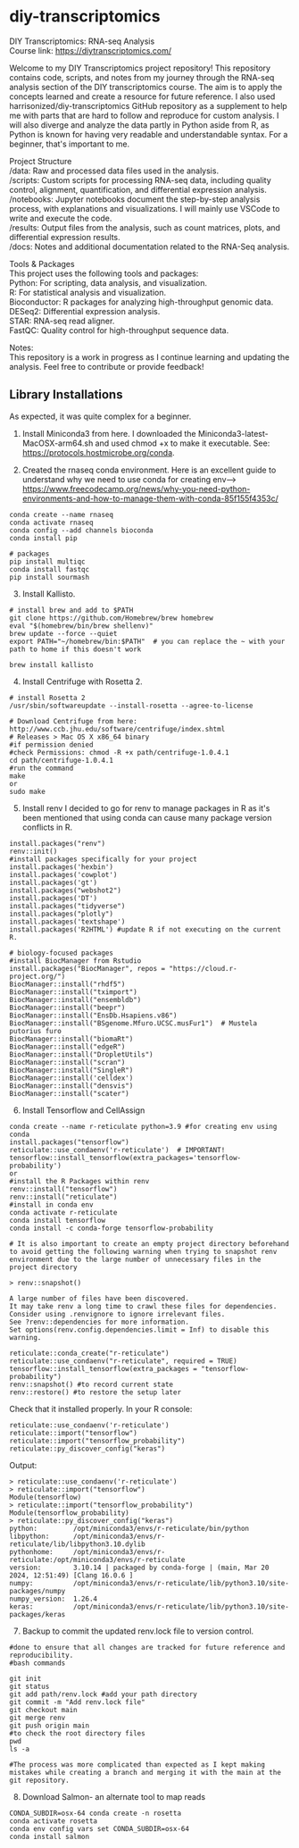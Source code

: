 # diy-transcriptomics
DIY Transcriptomics: RNA-seq Analysis  
Course link: https://diytranscriptomics.com/  


Welcome to my DIY Transcriptomics project repository! This repository contains code, scripts, and notes from my journey through the RNA-seq analysis section of the DIY transcriptomics course. The aim is to apply the concepts learned and create a resource for future reference. I also used harrisonized/diy-transcriptomics GitHub repository as a supplement to help me with parts that are hard to follow and reproduce for custom analysis. 
I will also diverge and analyze the data partly in Python aside from R, as Python is known for having very readable and understandable syntax. For a beginner, that's important to me.      


Project Structure  
/data: Raw and processed data files used in the analysis.  
/scripts: Custom scripts for processing RNA-seq data, including quality control, alignment, quantification, and differential expression analysis.  
/notebooks: Jupyter notebooks document the step-by-step analysis process, with explanations and visualizations. I will mainly use VSCode to write and execute the code.     
/results: Output files from the analysis, such as count matrices, plots, and differential expression results.  
/docs: Notes and additional documentation related to the RNA-Seq analysis.  

Tools & Packages  
This project uses the following tools and packages:  
Python: For scripting, data analysis, and visualization.  
R: For statistical analysis and visualization.  
Bioconductor: R packages for analyzing high-throughput genomic data.  
DESeq2: Differential expression analysis.  
STAR: RNA-seq read aligner.  
FastQC: Quality control for high-throughput sequence data.  

Notes:  
This repository is a work in progress as I continue learning and updating the analysis.
Feel free to contribute or provide feedback!  

## Library Installations  
As expected, it was quite complex for a beginner. 
1. Install Miniconda3 from here. I downloaded the Miniconda3-latest-MacOSX-arm64.sh and used chmod +x to make it executable.
See: https://protocols.hostmicrobe.org/conda.

2. Created the rnaseq conda environment. Here is an excellent guide to understand why we need to use conda for creating env--> https://www.freecodecamp.org/news/why-you-need-python-environments-and-how-to-manage-them-with-conda-85f155f4353c/

```
conda create --name rnaseq
conda activate rnaseq
conda config --add channels bioconda
conda install pip

# packages
pip install multiqc
conda install fastqc
pip install sourmash
```
3. Install Kallisto.
```
# install brew and add to $PATH
git clone https://github.com/Homebrew/brew homebrew
eval "$(homebrew/bin/brew shellenv)"
brew update --force --quiet
export PATH="~/homebrew/bin:$PATH"  # you can replace the ~ with your path to home if this doesn't work

brew install kallisto
```
4. Install Centrifuge with Rosetta 2.
```
# install Rosetta 2
/usr/sbin/softwareupdate --install-rosetta --agree-to-license

# Download Centrifuge from here: http://www.ccb.jhu.edu/software/centrifuge/index.shtml
# Releases > Mac OS X x86_64 binary
#if permission denied
#check Permissions: chmod -R +x path/centrifuge-1.0.4.1
cd path/centrifuge-1.0.4.1
#run the command
make
or
sudo make

```
5. Install renv
I decided to go for renv to manage packages in R as it's been mentioned that using conda can cause many package version conflicts in R.
```
install.packages("renv")
renv::init()
#install packages specifically for your project
install.packages('hexbin')
install.packages('cowplot')
install.packages('gt')
install.packages("webshot2")
install.packages('DT')
install.packages("tidyverse")
install.packages("plotly")
install.packages('textshape')
install.packages('R2HTML') #update R if not executing on the current R.

# biology-focused packages
#install BiocManager from Rstudio
install.packages("BiocManager", repos = "https://cloud.r-project.org/")
BiocManager::install("rhdf5")
BiocManager::install("tximport")
BiocManager::install("ensembldb")
BiocManager::install("beepr")
BiocManager::install("EnsDb.Hsapiens.v86")
BiocManager::install("BSgenome.Mfuro.UCSC.musFur1")  # Mustela putorius furo
BiocManager::install("biomaRt")  
BiocManager::install("edgeR")
BiocManager::install("DropletUtils")
BiocManager::install("scran")
BiocManager::install("SingleR")
BiocManager::install('celldex')
BiocManager::install("densvis") 
BiocManager::install("scater")  
```
6. Install Tensorflow and CellAssign

```
conda create --name r-reticulate python=3.9 #for creating env using conda
install.packages("tensorflow")
reticulate::use_condaenv('r-reticulate')  # IMPORTANT!
tensorflow::install_tensorflow(extra_packages='tensorflow-probability')
or
#install the R Packages within renv
renv::install("tensorflow")
renv::install("reticulate")
#install in conda env
conda activate r-reticulate
conda install tensorflow
conda install -c conda-forge tensorflow-probability

# It is also important to create an empty project directory beforehand to avoid getting the following warning when trying to snapshot renv environment due to the large number of unnecessary files in the project directory

> renv::snapshot()

A large number of files have been discovered.
It may take renv a long time to crawl these files for dependencies.
Consider using .renvignore to ignore irrelevant files.
See ?renv::dependencies for more information.
Set options(renv.config.dependencies.limit = Inf) to disable this warning.

reticulate::conda_create("r-reticulate")
reticulate::use_condaenv("r-reticulate", required = TRUE)
tensorflow::install_tensorflow(extra_packages = "tensorflow-probability")
renv::snapshot() #to record current state
renv::restore() #to restore the setup later
```
Check that it installed properly. In your R console:

```
reticulate::use_condaenv('r-reticulate')
reticulate::import("tensorflow")
reticulate::import("tensorflow_probability")
reticulate::py_discover_config("keras")

```
Output: 
```
> reticulate::use_condaenv('r-reticulate')
> reticulate::import("tensorflow")
Module(tensorflow)
> reticulate::import("tensorflow_probability")
Module(tensorflow_probability)
> reticulate::py_discover_config("keras")
python:         /opt/miniconda3/envs/r-reticulate/bin/python
libpython:      /opt/miniconda3/envs/r-reticulate/lib/libpython3.10.dylib
pythonhome:     /opt/miniconda3/envs/r-reticulate:/opt/miniconda3/envs/r-reticulate
version:        3.10.14 | packaged by conda-forge | (main, Mar 20 2024, 12:51:49) [Clang 16.0.6 ]
numpy:          /opt/miniconda3/envs/r-reticulate/lib/python3.10/site-packages/numpy
numpy_version:  1.26.4
keras:          /opt/miniconda3/envs/r-reticulate/lib/python3.10/site-packages/keras
```
7. Backup to commit the updated renv.lock file to version control.
```
#done to ensure that all changes are tracked for future reference and reproducibility.
#bash commands

git init
git status
git add path/renv.lock #add your path directory
git commit -m "Add renv.lock file"
git checkout main
git merge renv
git push origin main
#to check the root directory files 
pwd
ls -a  

#The process was more complicated than expected as I kept making mistakes while creating a branch and merging it with the main at the git repository. 

```
8. Download Salmon- an alternate tool to map reads
```
CONDA_SUBDIR=osx-64 conda create -n rosetta
conda activate rosetta
conda env config vars set CONDA_SUBDIR=osx-64
conda install salmon
```


   
